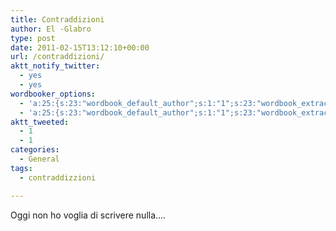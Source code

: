 ```yaml
---
title: Contraddizioni
author: El -Glabro
type: post
date: 2011-02-15T13:12:10+00:00
url: /contraddizioni/
aktt_notify_twitter:
  - yes
  - yes
wordbooker_options:
  - 'a:25:{s:23:"wordbook_default_author";s:1:"1";s:23:"wordbook_extract_length";s:3:"300";s:26:"wordbooker_publish_default";s:2:"on";s:27:"wordbooker_like_button_show";s:2:"on";s:21:"wordbooker_like_width";s:3:"250";s:27:"wordbooker_like_button_post";s:2:"on";s:32:"wordbooker_like_button_frontpage";s:2:"on";s:25:"wordbook_fbshare_location";s:3:"top";s:24:"wordbook_fblike_location";s:3:"top";s:22:"wordbook_fblike_action";s:4:"like";s:27:"wordbook_fblike_colorscheme";s:4:"dark";s:20:"wordbook_fblike_font";s:5:"arial";s:22:"wordbook_fblike_button";s:12:"button_count";s:21:"wordbook_fblike_faces";s:5:"false";s:18:"wordbook_attribute";s:17:"News@T-hoster.com";s:29:"wordbook_republish_time_frame";s:2:"10";s:27:"wordbooker_publish_override";s:2:"on";s:29:"wordbooker_status_update_text";s:35:": New blog post :  %title% - %link%";s:19:"wordbook_actionlink";s:3:"300";s:32:"wordbook_description_meta_length";s:3:"350";s:20:"wordbook_comment_get";s:2:"on";s:24:"wordbook_comment_approve";s:2:"on";s:21:"wordbook_comment_push";s:2:"on";s:18:"wordbook_page_post";s:4:"-100";s:18:"wordbook_orandpage";s:1:"2";}'
  - 'a:25:{s:23:"wordbook_default_author";s:1:"1";s:23:"wordbook_extract_length";s:3:"300";s:26:"wordbooker_publish_default";s:2:"on";s:27:"wordbooker_like_button_show";s:2:"on";s:21:"wordbooker_like_width";s:3:"250";s:27:"wordbooker_like_button_post";s:2:"on";s:32:"wordbooker_like_button_frontpage";s:2:"on";s:25:"wordbook_fbshare_location";s:3:"top";s:24:"wordbook_fblike_location";s:3:"top";s:22:"wordbook_fblike_action";s:4:"like";s:27:"wordbook_fblike_colorscheme";s:4:"dark";s:20:"wordbook_fblike_font";s:5:"arial";s:22:"wordbook_fblike_button";s:12:"button_count";s:21:"wordbook_fblike_faces";s:5:"false";s:18:"wordbook_attribute";s:17:"News@T-hoster.com";s:29:"wordbook_republish_time_frame";s:2:"10";s:27:"wordbooker_publish_override";s:2:"on";s:29:"wordbooker_status_update_text";s:35:": New blog post :  %title% - %link%";s:19:"wordbook_actionlink";s:3:"300";s:32:"wordbook_description_meta_length";s:3:"350";s:20:"wordbook_comment_get";s:2:"on";s:24:"wordbook_comment_approve";s:2:"on";s:21:"wordbook_comment_push";s:2:"on";s:18:"wordbook_page_post";s:4:"-100";s:18:"wordbook_orandpage";s:1:"2";}'
aktt_tweeted:
  - 1
  - 1
categories:
  - General
tags:
  - contraddizzioni

---
```

Oggi non ho voglia di scrivere nulla&#8230;.